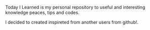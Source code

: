 Today I Learned is my personal repository to useful and interesting knowledge peaces, tips and codes.

I decided to created inspireted from another users from github!.

